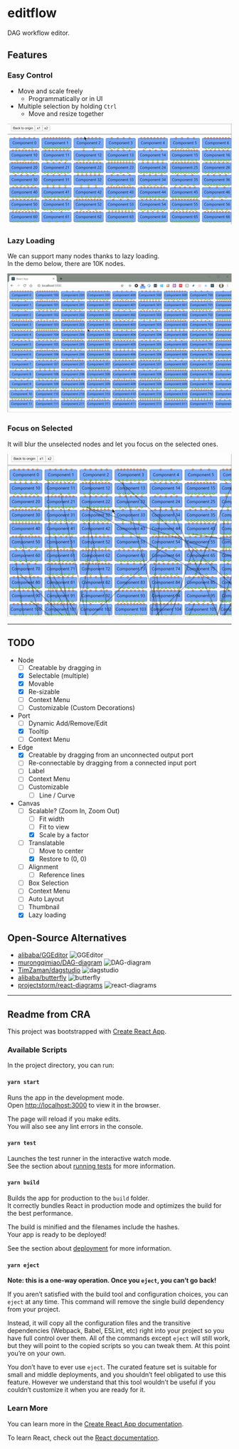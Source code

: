 # editflow

DAG workflow editor.

## Features

### Easy Control

- Move and scale freely
  - Programmatically or in UI
- Multiple selection by holding `Ctrl`
  - Move and resize together

![Easy control](demo/easy-control.gif)

### Lazy Loading

We can support many nodes thanks to lazy loading.  
In the demo below, there are 10K nodes.

![Lazy Loading 10K Nodes](demo/lazy-loading.gif)

### Focus on Selected

It will blur the unselected nodes and let you focus on the selected ones.

![Blur unselected](demo/blur-unselected.gif)

---

## TODO

- Node
   - [ ] Creatable by dragging in
   - [x] Selectable (multiple)
   - [x] Movable
   - [x] Re-sizable
   - [ ] Context Menu
   - [ ] Customizable (Custom Decorations)
- Port
   - [ ] Dynamic Add/Remove/Edit
   - [x] Tooltip
   - [ ] Context Menu
- Edge
   - [x] Creatable by dragging from an unconnected output port
   - [ ] Re-connectable by dragging from a connected input port
   - [ ] Label
   - [ ] Context Menu
   - [ ] Customizable 
     - [ ] Line / Curve
- Canvas
   - [ ] Scalable? (Zoom In, Zoom Out)
      - [ ] Fit width
      - [ ] Fit to view
      - [x] Scale by a factor
   - [ ] Translatable
      - [ ] Move to center
      - [x] Restore to (0, 0)
   - [ ] Alignment
      - [ ] Reference lines
   - [ ] Box Selection
   - [ ] Context Menu
   - [ ] Auto Layout
   - [ ] Thumbnail
   - [x] Lazy loading

## Open-Source Alternatives

- [alibaba/GGEditor](https://github.com/alibaba/GGEditor)
  ![GGEditor](https://camo.githubusercontent.com/8391d76bcc7a7abe8bbe17da3104045a2b109358/68747470733a2f2f696d672e616c6963646e2e636f6d2f7466732f544231636c304c79417a6f4b31526a535a466c58586169345658612d3830302d3430372e676966)
- [murongqimiao/DAG-diagram](https://github.com/murongqimiao/DAG-diagram)
  ![DAG-diagram](https://camo.githubusercontent.com/ca359d0e29db4be5a6aabd28ca4676c8dec86d2a/68747470733a2f2f757365722d676f6c642d63646e2e786974752e696f2f323031392f392f332f313663663632333733343131363237353f773d34383026683d32373226663d67696626733d31363339313835)
- [TimZaman/dagstudio](https://github.com/TimZaman/dagstudio)
  ![dagstudio](https://github.com/TimZaman/dagstudio/raw/master/misc/20160907_dagstudio_ex.gif)
- [alibaba/butterfly](https://github.com/alibaba/butterfly)
  ![butterfly](https://camo.githubusercontent.com/5dd03a6457f868b6f4ff5c5a0f8c3f7a838aa329/68747470733a2f2f696d672e616c6963646e2e636f6d2f7466732f5442316d77723067627231674b306a535a464458586239795658612d313030302d313030302e706e67)
- [projectstorm/react-diagrams](https://github.com/projectstorm/react-diagrams)
  ![react-diagrams](https://raw.githubusercontent.com/projectstorm/react-diagrams/master/.gitbook/assets/example1.jpg)

---

## Readme from CRA

This project was bootstrapped with [Create React App](https://github.com/facebook/create-react-app).

### Available Scripts

In the project directory, you can run:

#### `yarn start`

Runs the app in the development mode.<br />
Open [http://localhost:3000](http://localhost:3000) to view it in the browser.

The page will reload if you make edits.<br />
You will also see any lint errors in the console.

#### `yarn test`

Launches the test runner in the interactive watch mode.<br />
See the section about [running tests](https://facebook.github.io/create-react-app/docs/running-tests) for more information.

#### `yarn build`

Builds the app for production to the `build` folder.<br />
It correctly bundles React in production mode and optimizes the build for the best performance.

The build is minified and the filenames include the hashes.<br />
Your app is ready to be deployed!

See the section about [deployment](https://facebook.github.io/create-react-app/docs/deployment) for more information.

#### `yarn eject`

**Note: this is a one-way operation. Once you `eject`, you can’t go back!**

If you aren’t satisfied with the build tool and configuration choices, you can `eject` at any time. This command will remove the single build dependency from your project.

Instead, it will copy all the configuration files and the transitive dependencies (Webpack, Babel, ESLint, etc) right into your project so you have full control over them. All of the commands except `eject` will still work, but they will point to the copied scripts so you can tweak them. At this point you’re on your own.

You don’t have to ever use `eject`. The curated feature set is suitable for small and middle deployments, and you shouldn’t feel obligated to use this feature. However we understand that this tool wouldn’t be useful if you couldn’t customize it when you are ready for it.

### Learn More

You can learn more in the [Create React App documentation](https://facebook.github.io/create-react-app/docs/getting-started).

To learn React, check out the [React documentation](https://reactjs.org/).
